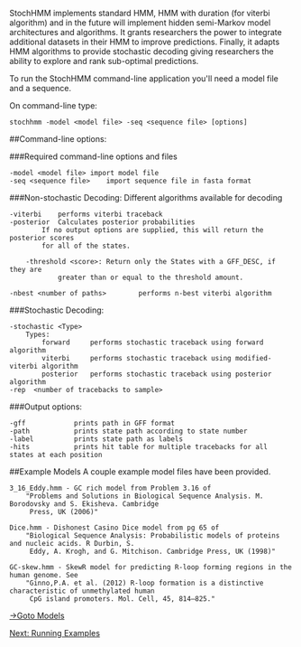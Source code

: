 StochHMM implements standard HMM, HMM with duration (for viterbi algorithm) and in the future
will implement hidden semi-Markov model architectures and algorithms. It
grants researchers the power to integrate additional datasets in their
HMM to improve predictions. Finally, it adapts HMM algorithms to provide
stochastic decoding giving researchers the ability to explore and rank
sub-optimal predictions.

To run the StochHMM command-line application you'll need a model file and a sequence.

On command-line type:
```
stochhmm -model <model file> -seq <sequence file> [options]
```

##Command-line options:

###Required command-line options and files
```
-model <model file>	import model file
-seq <sequence file>	import sequence file in fasta format
```

###Non-stochastic Decoding:  Different algorithms available for decoding
```
-viterbi	performs viterbi traceback
-posterior	Calculates posterior probabilities
		If no output options are supplied, this will return the posterior scores
		for all of the states.

	-threshold <score>: Return only the States with a GFF_DESC, if they are
			greater than or equal to the threshold amount.

-nbest <number of paths> 		performs n-best viterbi algorithm
```

###Stochastic Decoding:
```
-stochastic <Type> 
	Types:
		forward		performs stochastic traceback using forward algorithm
		viterbi		performs stochastic traceback using modified-viterbi algorithm
		posterior	performs stochastic traceback using posterior algorithm
-rep  <number of tracebacks to sample>
```

###Output options:
```
-gff			prints path in GFF format
-path			prints state path according to state number
-label			prints state path as labels
-hits			prints hit table for multiple tracebacks for all states at each position
```

##Example Models
A couple example model files have been provided.
```
3_16_Eddy.hmm - GC rich model from Problem 3.16 of 
	"Problems and Solutions in Biological Sequence Analysis. M. Borodovsky and S. Ekisheva. Cambridge
	 Press, UK (2006)"

Dice.hmm - Dishonest Casino Dice model from pg 65 of 
	"Biological Sequence Analysis: Probabilistic models of proteins and nucleic acids. R Durbin, S.
	 Eddy, A. Krogh, and G. Mitchison. Cambridge Press, UK (1998)"

GC-skew.hmm - SkewR model for predicting R-loop forming regions in the human genome. See 
	"Ginno,P.A. et al. (2012) R-loop formation is a distinctive characteristic of unmethylated human
	 CpG island promoters. Mol. Cell, 45, 814–825."
```
[->Goto Models](Example-Models-and-Sequences)

[Next: Running Examples](Running-Examples)